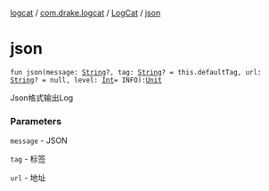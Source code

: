 [logcat](../../index.md) / [com.drake.logcat](../index.md) / [LogCat](index.md) / [json](./json.md)

# json

`fun json(message: `[`String`](https://kotlinlang.org/api/latest/jvm/stdlib/kotlin/-string/index.html)`?, tag: `[`String`](https://kotlinlang.org/api/latest/jvm/stdlib/kotlin/-string/index.html)`? = this.defaultTag, url: `[`String`](https://kotlinlang.org/api/latest/jvm/stdlib/kotlin/-string/index.html)`? = null, level: `[`Int`](https://kotlinlang.org/api/latest/jvm/stdlib/kotlin/-int/index.html)` = INFO): `[`Unit`](https://kotlinlang.org/api/latest/jvm/stdlib/kotlin/-unit/index.html)

Json格式输出Log

### Parameters

`message` - JSON

`tag` - 标签

`url` - 地址